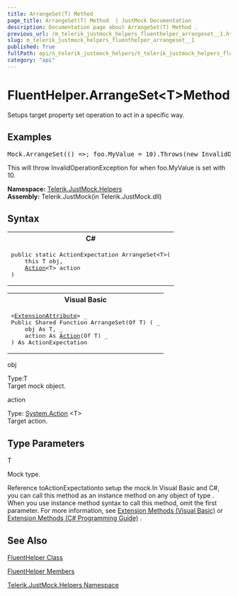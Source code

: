 ```yaml
---
title: ArrangeSet(T) Method 
page_title: ArrangeSet(T) Method  | JustMock Documentation
description: Documentation page about ArrangeSet(T) Method .
previous_url: /m_telerik_justmock_helpers_fluenthelper_arrangeset__1.html
slug: m_telerik_justmock_helpers_fluenthelper_arrangeset__1
published: True
fullPath: api/n_telerik_justmock_helpers/t_telerik_justmock_helpers_fluenthelper/methods_t_telerik_justmock_helpers_fluenthelper/m_telerik_justmock_helpers_fluenthelper_arrangeset__1
category: "api"
---
```


# FluentHelper.ArrangeSet&lt;T&gt;Method



Setups target property set operation to act in a specific way.
## Examples



<pre xml:space="preserve">Mock.ArrangeSet(() =&gt;; foo.MyValue = <span class="highlight-number">10</span>).Throws(<span class="highlight-keyword">new</span> InvalidOperationException());</pre>
This will throw InvalidOperationException for when foo.MyValue is set with 10.



 **Namespace:**  [Telerik.JustMock.Helpers](n_telerik_justmock_helpers) <br> **Assembly:** Telerik.JustMock(in Telerik.JustMock.dll)
## Syntax


<div id="syntaxCodeBlocks" class="code"><span codeLanguage="CSharp"><table><tr><th>C#</th></tr><tr><td><pre xml:space="preserve"><span class="keyword">public</span> <span class="keyword">static</span> <span class="nolink">ActionExpectation</span> <span class="identifier">ArrangeSet</span>&lt;T&gt;(
	<span class="keyword">this</span> T <span class="parameter">obj</span>,
	<a href="https://msdn2.microsoft.com/en-us/library/018hxwa8" target="_blank">Action</a>&lt;T&gt; <span class="parameter">action</span>
)
</pre></td></tr></table></span><span codeLanguage="VisualBasicDeclaration"><table><tr><th>Visual Basic</th></tr><tr><td><pre xml:space="preserve">&lt;<a href="https://msdn2.microsoft.com/en-us/library/bb504090" target="_blank">ExtensionAttribute</a>&gt; _
<span class="keyword">Public</span> <span class="keyword">Shared</span> <span class="keyword">Function</span> <span class="identifier">ArrangeSet</span>(<span class="keyword">Of</span> T) ( _
	<span class="parameter">obj</span> <span class="keyword">As</span> T, _
	<span class="parameter">action</span> <span class="keyword">As</span> <a href="https://msdn2.microsoft.com/en-us/library/018hxwa8" target="_blank">Action</a>(<span class="keyword">Of</span> T) _
) <span class="keyword">As</span> <span class="nolink">ActionExpectation</span></pre></td></tr></table></span></div>



obj<br>


Type:T<br>Target mock object.



action<br>


Type: [System.Action](018hxwa8) &lt;T&gt;<br>Target action.



## Type Parameters




T<br>


Mock type.


Reference toActionExpectationto setup the mock.In Visual Basic and C#, you can call this method as an instance method on any object of type . When you use instance method syntax to call this method, omit the first parameter. For more information, see [Extension Methods (Visual Basic)](bb384936) or [Extension Methods (C# Programming Guide)](bb383977) .

## See Also



 [FluentHelper Class](t_telerik_justmock_helpers_fluenthelper) 

 [FluentHelper Members](allmembers_t_telerik_justmock_helpers_fluenthelper) 

 [Telerik.JustMock.Helpers Namespace](n_telerik_justmock_helpers) 



